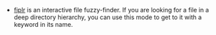 - [fiplr](https://github.com/kevinkehl/fiplr) is an interactive
  file fuzzy-finder. If you are looking for a file in a deep
  directory hierarchy, you can use this mode to get to it with a
  keyword in its name.
